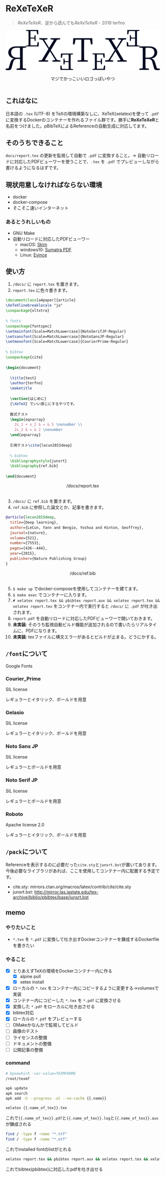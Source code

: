 # ReXeTeXeR
> *ReXeTeXeR*、逆から読んでも*ReXeTeXeR*  - 2019 terfno

![img](./design/logo.png)
<div style="text-align:center;">マジでかっこいいロゴっぽいやつ</div><br>

## これはなに
日本語の `.tex` (UTF-8) をTeXの環境構築なしに、XeTeX(xelatex)を使って `.pdf` に変換するDockerのコンテナーを作れるファイル群です。勝手に**ReXeTeXeR**と名前をつけました。pBibTeXによるReferenceの自動生成に対応してます。

## そのうちできること
`docs/report.tex` の更新を監視して自動で `.pdf` に変換すること。→ 自動リロードに対応したPDFビューワーを使うことで、`.tex` を `.pdf` でプレビューしながら書けるようになるはずです。

## 現状用意しなければならない環境
* docker
* docker-compose
* そこそこ速いインターネット

### あるとうれしいもの
* GNU Make
* 自動リロードに対応したPDFビューワー
  * macOS: [Skim](https://skim-app.sourceforge.io/)
  * windows10: [Sumatra PDF](https://www.sumatrapdfreader.org/)
  * Linux: [Evince](https://wiki.gnome.org/Apps/Evince)

## 使い方
1. `/docs/` に `report.tex` を置きます。
2. `report.tex` に色々書きます。

```tex
\documentclass[a4paper]{article}
\XeTeXlinebreaklocale "ja"
\usepackage{xltxtra}

% fonts
\usepackage{fontspec}
\setmainfont[Scale=MatchLowercase]{NotoSerifJP-Regular}
\setsansfont[Scale=MatchLowercase]{NotoSansJP-Regular}
\setmonofont[Scale=MatchLowercase]{CourierPrime-Regular}

% bibtex
\usepackage{cite}

\begin{document}

  \title{test}
  \author{terfno}
  \maketitle

  \section{はじめに}
  {\XeTeX} でいい感じにするやつです。

  数式テスト
  \begin{eqnarray}
    2x_1 + x_2 & = & 5 \nonumber \\
    2x_2 & = & 2 \nonumber
  \end{eqnarray}

  引用テスト\cite{lecun2015deep}

  % bibtex
  \bibliographystyle{junsrt}
  \bibliography{ref.bib}

\end{document}

```
<div style="text-align:center;"> /docs/report.tex</div><br>

3. `/docs/` に `ref.bib` を置きます。
4. `ref.bib` に参照した論文とか、記事を書きます。

```bib
@article{lecun2015deep,
  title={Deep learning},
  author={LeCun, Yann and Bengio, Yoshua and Hinton, Geoffrey},
  journal={nature},
  volume={521},
  number={7553},
  pages={436--444},
  year={2015},
  publisher={Nature Publishing Group}
}
```
<div style="text-align:center;"> /docs/ref.bib</div><br>

5. `$ make up` でdocker-composeを使用してコンテナーを建てます。
6. `$ make exec` でコンテナーに入ります。
7. `# xelatex report.tex && pbibtex report.aux && xelatex report.tex && xelatex report.tex` をコンテナー内で実行すると `/docs/` に `.pdf` が吐き出されます。
8. `report.pdf` を自動リロードに対応したPDFビューワーで開いておきます。
9. **未実装**: そのうち監視自動ビルド機能が追加されるので書いたらリアルタイムに、PDFになります。
10. **未実装**: texファイルに構文エラーがあるとビルドが止まる。どうにかする。

## `/font`について
Google Fonts

### Courier_Prime
SIL license

レギュラーとイタリック、ボールドを用意

### Gelasio
SIL license

レギュラーとイタリック、ボールドを用意

### Noto Sans JP
SIL license

レギュラーとボールドを用意

### Noto Serif JP
SIL license

レギュラーとボールドを用意

### Roboto
Apache license 2.0

レギュラーとイタリック、ボールドを用意

## `/pack`について
Referenceを表示するのに必要だった`cite.sty`と`junsrt.bst`が置いてあります。今後必要なライブラリがあれば、ここを使用してコンテナー内に配置する予定です。

* cite.sty: mirrors.ctan.org/macros/latex/contrib/cite/cite.sty
* junsrt.bst: http://mirror.las.iastate.edu/tex-archive/biblio/pbibtex/base/junsrt.bst


## memo
### やりたいこと
* `*.tex` を `*.pdf` に変換して吐き出すDockerコンテナーを錬成するDockerfileを書きたい

### やること
* [x] とりあえずTeXの環境をDockerコンテナー内に作る
  * [x] alpine pull
  * [x] xetex install
* [x] ローカルの `*.tex` をコンテナー内にコピーするように変更する→volumesで実装
* [x] コンテナー内にコピーした `*.tex` を `*.pdf` に変換させる
* [x] 変換した `*.pdf` をローカルに吐き出させる
* [x] bibtex対応
* [x] ローカルの `*.pdf` をプレビューする
* [ ] OMakeかなんかで監視してビルド
* [ ] 画像のテスト
* [ ] ライセンスの整備
* [ ] ドキュメントの整備
* [ ] 公開記事の整備

### command
```sh
# kpsewhich -var-value=TEXMFHOME
/root/texmf
```

```sh
apk update
apk search
apk add -U --progress -ul --no-cache {{.name}}
```

```sh
xelatex {{.name_of_tex}}.tex
```
これで`{{.name_of_tex}}.pdf`と`{{.name_of_tex}}.log`と`{{.name_of_tex}}.aux`が錬成される

```sh
find / -type f -name "*.ttf"
find / -type f -name "*.otf"
```
これでinstalled fontのlistがとれる

```sh
xelatex report.tex && pbibtex report.aux && xelatex report.tex && xelatex report.tex
```
これでbibtex(pbibtex)に対応したpdfを吐き出せる
